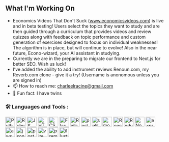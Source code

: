 ##  What I'm Working On

- Economics Videos That Don't Suck (www.economicsvideos.com) is live and in beta testing!  Users select the topics they want to study and are then guided through a curriculum that provides videos and review quizzes along with feedback on topic performance and custom generation of exercises designed to focus on individual weaknesses!  The algorithm is in place, but will continue to evolve!  Also in the near future, Econo-wizard, your AI assistant in studying.
- Currently we are in the preparing to migrate our frontend to Next.js for better SEO.  Wish us luck!
- I’ve added the ability to add instrument reviews Renoun.com, my Reverb.com clone - give it a try!  (Username is anonomous unless you are signed in)
- 📫 How to reach me: charleelracine@gmail.com
- 👯 Fun fact: I have twins

### :hammer_and_wrench: Languages and Tools :

  <p float="left">
  <img src="https://img.shields.io/badge/Python-FFD43B?style=for-the-badge&logo=python&logoColor=blue" title="Python" alt="Python" height="30" width="auto"/>
  <img src="https://img.shields.io/badge/Ruby-CC342D?style=for-the-badge&logo=ruby&logoColor=white" title="Ruby" alt="Ruby" height="30" width="auto"/>
  <img src="https://img.shields.io/badge/JavaScript-323330?style=for-the-badge&logo=javascript&logoColor=F7DF1E" title="JS" alt="JS" height="30" width="auto"/>
  <img src="https://img.shields.io/badge/HTML5-E34F26?style=for-the-badge&logo=html5&logoColor=white" title="HTML" alt="HTML" height="30" width="auto"/>
  <img src="https://img.shields.io/badge/CSS3-1572B6?style=for-the-badge&logo=css3&logoColor=white" title="CSS" alt="CSS" height="30" width="auto"/>
  <img src="https://img.shields.io/badge/Flask-000000?style=for-the-badge&logo=flask&logoColor=white" title="Flask" alt="Flask" height="30" width="auto"/>
  <img src="https://img.shields.io/badge/Ruby_on_Rails-CC0000?style=for-the-badge&logo=ruby-on-rails&logoColor=white" title="Rails" alt="Rails" height="30" width="auto"/>
  <img src="https://img.shields.io/badge/PostgreSQL-green?style=for-the-badge" title="postgresql" alt="postgresql" height="30" width="auto"/>
  <img src="https://img.shields.io/badge/Sqlite-003B57?style=for-the-badge&logo=sqlite&logoColor=white" title="sqlite" alt="sqlite" height="30" width="auto"/>
  <img src="https://img.shields.io/badge/MongoDB-4EA94B?style=for-the-badge&logo=mongodb&logoColor=white" title="mongodb" alt="mongodb" height="30" width="auto"/>
  <img src="https://img.shields.io/badge/React-20232A?style=for-the-badge&logo=react&logoColor=61DAFB" title="React" alt="React" height="30" width="auto"/>
  <img src="https://img.shields.io/badge/Redux-593D88?style=for-the-badge&logo=redux&logoColor=white" title="Redux" alt="Redux" height="30" width="auto"/>
  <img src="https://img.shields.io/badge/Node%20js-339933?style=for-the-badge&logo=nodedotjs&logoColor=white" title="Node" alt="Node" height="30" width="auto"/>
  <img src="https://img.shields.io/badge/Express%20js-000000?style=for-the-badge&logo=express&logoColor=white" title="express" alt="express" height="30" width="auto"/>
  <img src="https://img.shields.io/badge/Amazon_AWS-FF9900?style=for-the-badge&logo=amazonaws&logoColor=white" title="aws" alt="aws" height="30" width="auto"/>
  <img src="https://img.shields.io/badge/json-5E5C5C?style=for-the-badge&logo=json&logoColor=white" title="json" alt="json" height="30" width="auto"/>
  <img src="https://img.shields.io/badge/Postman-FF6C37?style=for-the-badge&logo=Postman&logoColor=white" title="postman" alt="postman" height="30" width="auto"/>
  <img src="https://img.shields.io/badge/Vite-B73BFE?style=for-the-badge&logo=vite&logoColor=FFD62E" title="vite" alt="vite" height="30" width="auto"/>
  <img src="https://img.shields.io/badge/Adobe%20Premiere%20Pro-9999FF?style=for-the-badge&logo=Adobe%20Premiere%20Pro&logoColor=white" title="premiere" alt="premeiere" height="30" width="auto"/>
  <img src="https://img.shields.io/badge/Adobe%20Illustrator-FF9A00?style=for-the-badge&logo=adobe%20illustrator&logoColor=white" title="illustrator" alt="illustrator" height="30" width="auto"/>
  </p>

  





<!--
**cracine79/cracine79** is a ✨ _special_ ✨ repository because its `README.md` (this file) appears on your GitHub profile.

Here are some ideas to get you started:


- 🌱 I’m currently learning ...
- 👯 I’m looking to collaborate on ...
- 🤔 I’m looking for help with ...
- 💬 Ask me about ...
- 📫 How to reach me: ...
- 😄 Pronouns: ...
- ⚡ Fun fact: ...
-->
